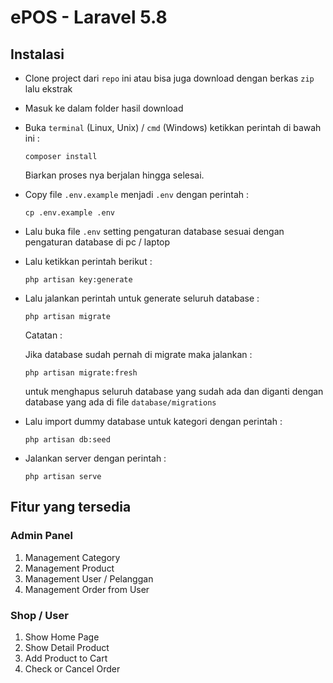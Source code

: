 # ePOS - Laravel 5.8

## Instalasi

-   Clone project dari `repo` ini atau bisa juga download dengan berkas `zip` lalu ekstrak
-   Masuk ke dalam folder hasil download
-   Buka `terminal` (Linux, Unix) / `cmd` (Windows) ketikkan perintah di bawah ini :

    ```
    composer install
    ```

    Biarkan proses nya berjalan hingga selesai.

-   Copy file `.env.example` menjadi `.env` dengan perintah :

    ```
    cp .env.example .env
    ```

-   Lalu buka file `.env` setting pengaturan database sesuai dengan pengaturan database di pc / laptop

-   Lalu ketikkan perintah berikut :

    ```
    php artisan key:generate
    ```

-   Lalu jalankan perintah untuk generate seluruh database :

    ```
    php artisan migrate
    ```

    Catatan :

    Jika database sudah pernah di migrate maka jalankan :

    ```
    php artisan migrate:fresh
    ```

    untuk menghapus seluruh database yang sudah ada dan diganti dengan database yang ada di file `database/migrations`

-   Lalu import dummy database untuk kategori dengan perintah :

    ```
    php artisan db:seed
    ```

-   Jalankan server dengan perintah :

    ```
    php artisan serve
    ```

## Fitur yang tersedia

### Admin Panel

1. Management Category
2. Management Product
3. Management User / Pelanggan
4. Management Order from User

### Shop / User

1. Show Home Page
2. Show Detail Product
3. Add Product to Cart
4. Check or Cancel Order
